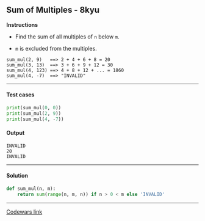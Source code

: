 ## Sum of Multiples - 8kyu

**Instructions**

- Find the sum of all multiples of `n` below `m`.

- `m` is excluded from the multiples.

```
sum_mul(2, 9)   ==> 2 + 4 + 6 + 8 = 20
sum_mul(3, 13)  ==> 3 + 6 + 9 + 12 = 30
sum_mul(4, 123) ==> 4 + 8 + 12 + ... = 1860
sum_mul(4, -7)  ==> "INVALID"
```

---

#### Test cases

```python
print(sum_mul(0, 0))
print(sum_mul(2, 9))
print(sum_mul(4, -7))
```

#### Output

```
INVALID
20
INVALID
```

---

#### Solution

```python
def sum_mul(n, m):
    return sum(range(n, m, n)) if n > 0 < m else 'INVALID'
```

---

[Codewars link](https://www.codewars.com/kata/57241e0f440cd279b5000829)
